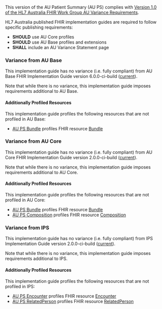 This version of the AU Patient Summary (AU PS) complies with [Version 1.0 of the HL7 Australia FHIR Work Group AU Variance Requirements](https://hl7.org.au/fhir/HL7%20AU%20Variance%20Requirements%20v1.0.pdf).

HL7 Australia published FHIR implementation guides are required to follow specific publishing requirements:
- **SHOULD** use AU Core profiles
- **SHOULD** use AU Base profiles and extensions
- **SHALL** include an AU Variance Statement page


### Variance from AU Base
This implementation guide has no variance (i.e. fully compliant) from AU Base FHIR Implementation Guide version 6.0.0-ci-build ([current](https://build.fhir.org/ig/hl7au/au-fhir-base/)).

Note that while there is no variance, this implementation guide imposes requirements additional to AU Base.

#### Additionally Profiled Resources

This implementation guide profiles the following resources that are not profiled in AU Base:

- [AU PS Bundle](StructureDefinition-au-ps-bundle.html) profiles FHIR resource [Bundle](http://hl7.org/fhir/R4/bundle.html)


### Variance from AU Core
This implementation guide has no variance (i.e. fully compliant) from AU Core FHIR Implementation Guide version 2.0.0-ci-build ([current](https://build.fhir.org/ig/hl7au/au-fhir-core/)). 

Note that while there is no variance, this implementation guide imposes requirements additional to AU Core.

#### Additionally Profiled Resources

This implementation guide profiles the following resources that are not profiled in AU Core:

- [AU PS Bundle](StructureDefinition-au-ps-bundle.html) profiles FHIR resource [Bundle](http://hl7.org/fhir/R4/bundle.html)
- [AU PS Composition](StructureDefinition-au-ps-composition.html) profiles FHIR resource [Composition](http://hl7.org/fhir/R4/composition.html)


### Variance from IPS
This implementation guide has no variance (i.e. fully compliant) from IPS Implementation Guide version 2.0.0-ci-build ([current](https://build.fhir.org/ig/HL7/fhir-ips)).

Note that while there is no variance, this implementation guide imposes requirements additional to IPS.

#### Additionally Profiled Resources

This implementation guide profiles the following resources that are not profiled in IPS:

- [AU PS Encounter](StructureDefinition-au-ps-encounter.html) profiles FHIR resource [Encounter](http://hl7.org/fhir/R4/encounter.html)
- [AU PS RelatedPerson](StructureDefinition-au-ps-relatedperson.html) profiles FHIR resource [RelatedPerson](http://hl7.org/fhir/R4/relatedperson.html)
